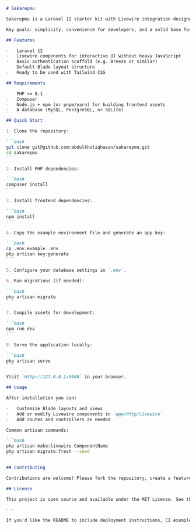 ````markdown
# Sakarepmu

Sakarepmu is a Laravel 12 starter kit with Livewire integration designed to help you bootstrap new Laravel projects quickly. It provides a minimal, opinionated setup that is easy to customize and extend.

Key goals: simplicity, convenience for developers, and a solid base for real applications.

## Features

-   Laravel 12
-   Livewire components for interactive UI without heavy JavaScript
-   Basic authentication scaffold (e.g. Breeze or similar)
-   Default Blade layout structure
-   Ready to be used with Tailwind CSS

## Requirements

-   PHP >= 8.1
-   Composer
-   Node.js + npm (or pnpm/yarn) for building frontend assets
-   A database (MySQL, PostgreSQL, or SQLite)

## Quick Start

1. Clone the repository:

```bash
git clone git@github.com:abdulkholiqhasan/sakarepmu.git
cd sakarepmu
```

2. Install PHP dependencies:

```bash
composer install
```

3. Install frontend dependencies:

```bash
npm install
```

4. Copy the example environment file and generate an app key:

```bash
cp .env.example .env
php artisan key:generate
```

5. Configure your database settings in `.env`.

6. Run migrations (if needed):

```bash
php artisan migrate
```

7. Compile assets for development:

```bash
npm run dev
```

8. Serve the application locally:

```bash
php artisan serve
```

Visit `http://127.0.0.1:8000` in your browser.

## Usage

After installation you can:

-   Customize Blade layouts and views
-   Add or modify Livewire components in `app/Http/Livewire`
-   Add routes and controllers as needed

Common artisan commands:

```bash
php artisan make:livewire ComponentName
php artisan migrate:fresh --seed
```

## Contributing

Contributions are welcome! Please fork the repository, create a feature branch, and open a pull request describing your changes. Include tests or reproduction steps when applicable.

## License

This project is open source and available under the MIT License. See the `LICENSE` file for details.

---

If you'd like the README to include deployment instructions, CI examples, a full package list, or an English + Indonesian bilingual version, tell me which sections you want and I'll add them.
````
